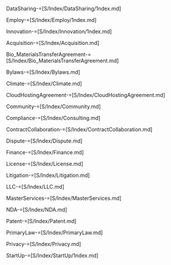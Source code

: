 DataSharing-=[S/Index/DataSharing/1ndex.md]

Employ-=[S/Index/Employ/1ndex.md]

Innovation-=[S/Index/Innovation/1ndex.md]

Acquisition-=[S/Index/Acquisition.md]

Bio_MaterialsTransferAgreement-=[S/Index/Bio_MaterialsTransferAgreement.md]

Bylaws-=[S/Index/Bylaws.md]

Climate-=[S/Index/Climate.md]

CloudHostingAgreement-=[S/Index/CloudHostingAgreement.md]

Community-=[S/Index/Community.md]

Compliance-=[S/Index/Consulting.md]

ContractCollaboration-=[S/Index/ContractCollaboration.md]

Dispute-=[S/Index/Dispute.md]

Finance-=[S/Index/Finance.md]

License-=[S/Index/License.md]

Litigation-=[S/Index/Litigation.md]

LLC-=[S/Index/LLC.md]

MasterServices-=[S/Index/MasterServices.md]

NDA-=[S/Index/NDA.md]

Patent-=[S/Index/Patent.md]

PrimaryLaw-=[S/Index/PrimaryLaw.md]

Privacy-=[S/Index/Privacy.md]

StartUp-=[S/Index/StartUp/1ndex.md]